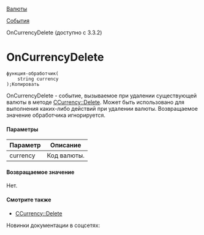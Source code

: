 [Валюты](/api_help/currency/index.php)

[События](/api_help/currency/events/index.php)

OnCurrencyDelete (доступно с 3.3.2)

OnCurrencyDelete
================

```
функция-обработчик(
	string currency
);Копировать
```

OnCurrencyDelete - событие, вызываемое при удалении существующей валюты в методе [CCurrency::Delete](/api_help/currency/developer/ccurrency/ccurrency__delete.140a51ba.php). Может быть использовано для выполнения каких-либо действий при удалении валюты. Возвращаемое значение обработчика игнорируется.

#### Параметры

| Параметр | Описание |
| --- | --- |
| currency | Код валюты. |

#### Возвращаемое значение

Нет.

#### Смотрите также

* [CCurrency::Delete](/api_help/currency/developer/ccurrency/ccurrency__delete.140a51ba.php)

Новинки документации в соцсетях: